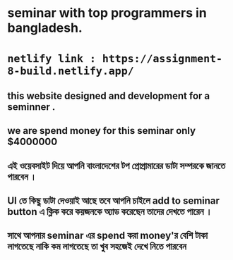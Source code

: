 # seminar with top programmers in bangladesh.

# `netlify link : https://assignment-8-build.netlify.app/`

## this website designed and development for a seminner .

## we are spend money for this seminar only $4000000

## এই ওয়েবসাইট দিয়ে আপনি বাংলাদেশের টপ প্রোগ্রামারের ডাটা সম্পরকে জানতে পারবেন ।

## UI তে কিছু ডাটা দেওয়াই আছে তবে আপনি চাইলে add to seminar button এ ক্লিক করে কয়জনকে অ্যাড করেছেন তাদের দেখতে পারেন ।

## সাথে আপনার seminar এর spend করা money'র বেশি টাকা লাগতেছে নাকি কম লাগতেছে তা খুব সহজেই দেখে নিতে পারবেন
